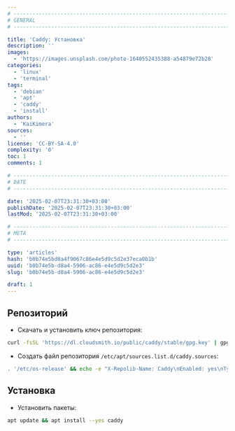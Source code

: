 ```yaml
---
# -------------------------------------------------------------------------------------------------------------------- #
# GENERAL
# -------------------------------------------------------------------------------------------------------------------- #

title: 'Caddy: Установка'
description: ''
images:
  - 'https://images.unsplash.com/photo-1640552435388-a54879e72b28'
categories:
  - 'linux'
  - 'terminal'
tags:
  - 'debian'
  - 'apt'
  - 'caddy'
  - 'install'
authors:
  - 'KaiKimera'
sources:
  - ''
license: 'CC-BY-SA-4.0'
complexity: '0'
toc: 1
comments: 1

# -------------------------------------------------------------------------------------------------------------------- #
# DATE
# -------------------------------------------------------------------------------------------------------------------- #

date: '2025-02-07T23:31:30+03:00'
publishDate: '2025-02-07T23:31:30+03:00'
lastMod: '2025-02-07T23:31:30+03:00'

# -------------------------------------------------------------------------------------------------------------------- #
# META
# -------------------------------------------------------------------------------------------------------------------- #

type: 'articles'
hash: 'b0b74e5bd8a4f9067c86e4e5d9c5d2e37eca0b1b'
uuid: 'b0b74e5b-d8a4-5906-ac86-e4e5d9c5d2e3'
slug: 'b0b74e5b-d8a4-5906-ac86-e4e5d9c5d2e3'

draft: 1
---
```




<!--more-->

## Репозиторий

- Скачать и установить ключ репозитория:

```bash
curl -fsSL 'https://dl.cloudsmith.io/public/caddy/stable/gpg.key' | gpg --dearmor -o '/etc/apt/keyrings/caddy.gpg'
```

- Создать файл репозитория `/etc/apt/sources.list.d/caddy.sources`:

```bash
. '/etc/os-release' && echo -e "X-Repolib-Name: Caddy\nEnabled: yes\nTypes: deb\nURIs: https://dl.cloudsmith.io/public/caddy/stable/deb/${ID}\nSuites: any-version\nComponents: main\nSigned-By: /etc/apt/keyrings/caddy.gpg\n" | tee '/etc/apt/sources.list.d/caddy.sources' > '/dev/null'
```

## Установка

- Установить пакеты:

```bash
apt update && apt install --yes caddy
```
